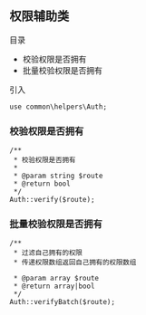 ## 权限辅助类

目录

- 校验权限是否拥有
- 批量校验权限是否拥有

引入

```
use common\helpers\Auth;
```

### 校验权限是否拥有

```
/**
 * 校验权限是否拥有
 *
 * @param string $route
 * @return bool
 */
Auth::verify($route);
```

### 批量校验权限是否拥有

```
/**
 * 过滤自己拥有的权限
 * 传递权限数组返回自己拥有的权限数组
 
 * @param array $route
 * @return array|bool
 */
Auth::verifyBatch($route);
```